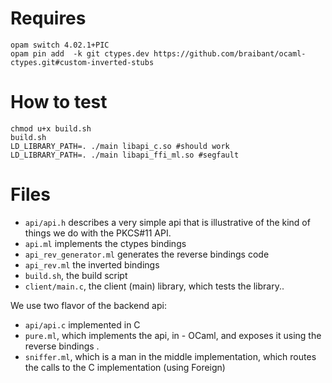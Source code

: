 # Requires

```
opam switch 4.02.1+PIC
opam pin add  -k git ctypes.dev https://github.com/braibant/ocaml-ctypes.git#custom-inverted-stubs
```

# How to test

```
chmod u+x build.sh
build.sh
LD_LIBRARY_PATH=. ./main libapi_c.so #should work
LD_LIBRARY_PATH=. ./main libapi_ffi_ml.so #segfault
```

# Files

- `api/api.h` describes a very simple api that is illustrative of the
  kind of things we do with the PKCS#11 API.
- `api.ml` implements the ctypes bindings
- `api_rev_generator.ml` generates the reverse bindings code
- `api_rev.ml` the inverted bindings
- `build.sh`, the build script
- `client/main.c`, the client (main) library, which tests the library..

We use two flavor of the backend api:
- `api/api.c` implemented in C
- `pure.ml`, which implements the api, in - OCaml, and exposes it
using the reverse bindings .
- `sniffer.ml`, which is a man in the middle implementation, which
  routes the calls to the C implementation (using Foreign)
